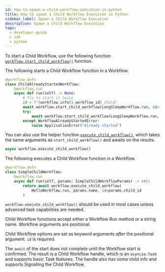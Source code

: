 ```yaml
---
id: how-to-spawn-a-child-workflow-execution-in-python
title: How to spawn a Child Workflow Execution in Python
sidebar_label: Spawn a Child Workflow Execution
description: Spawn a Child Workflow Execution
tags:
  - developer-guide
  - sdk
  - python
---
```


To start a Child Workflow, use the following function [`workflow.start_child_workflow()`](https://python.temporal.io/temporalio.workflow.html#start_child_workflow) function.

The following starts a Child Workflow function in a Workflow.

```python
@workflow.defn
class ChildAlreadyStartedWorkflow:
    @workflow.run
    async def run(self) -> None:
        # Try to start it twice
        id = f"{workflow.info().workflow_id}_child"
        await workflow.start_child_workflow(LongSleepWorkflow.run, id=id)
        try:
            await workflow.start_child_workflow(LongSleepWorkflow.run, id=id)
        except WorkflowAlreadyStartedError:
            raise ApplicationError("Already started")
```

You can also use the helper function [`execute_child_workflow()`](https://python.temporal.io/temporalio.workflow.html#execute_child_workflow), which takes the same arguments as `start_child_workflow()` and awaits on the results.

```python
async workflow.execute_child_workflow()
```

The following executes a Child Workflow function in a Workflow.

```python
@workflow.defn
class SimpleChildWorkflow:
    @workflow.run
    async def run(self, params: SimpleChildWorkflowParams) -> str:
        return await workflow.execute_child_workflow(
            HelloWorkflow.run, params.name, id=params.child_id
        )
```

`workflow.execute_child_workflow()` should be used in most cases unless advanced task capabilities are needed.

Child Workflow functions accept either a Workflow Run method or a string name. Workflow arguments are positional.

Child Workflow options are set as keyword arguments _after_ the positional argument. `id` is required.

The `await` of the start does not complete until the Workflow start is confirmed.
The result is a Child Workflow handle, which is an `asyncio.Task` and supports basic Task features.
The handle also has some child info and supports Signalling the Child Workflow.
